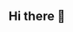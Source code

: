 ## Hi there 👋

<!--
**Parvy2024/Parvy2024** is a ✨ _special_ ✨ repository because its `README.md` (this file) appears on your GitHub profile.

Here are some ideas to get you started:

- 🔭 I’m currently working on ...
- 🌱 I’m currently learning ...
- 👯 I’m looking to collaborate on ...
- 🤔 I’m looking for help with ...
- 💬 Ask me about ...
- 📫 How to reach me: ...
- 😄 Pronouns: ...
- ⚡ Fun fact: ...
---
# parv

> I want to learn about how to make a game (*I am learning it on git hub*) qwerty is the name of the standard computer

**I am a person who likes books**

 ---
 😇
 ***
 
